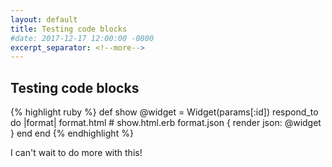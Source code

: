 ```yaml
---
layout: default
title: Testing code blocks
#date: 2017-12-17 12:00:00 -0800
excerpt_separator: <!--more-->
---
```


## Testing code blocks

{% highlight ruby %}
def show
  @widget = Widget(params[:id])
  respond_to do |format|
    format.html # show.html.erb
    format.json { render json: @widget }
  end
end
{% endhighlight %}

I can't wait to do more with this!
<!--more-->

